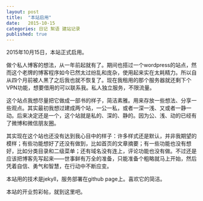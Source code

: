 ```yaml
---
layout: post
title:  "本站启用"
date:   2015-10-15
categories: 日记 絮语 建站记录
published: true
---
```

2015年10月15日，本站正式启用。

做个私人博客的想法，从一年前起就有了。期间也搭过一个wordpress的站点，然而这个老牌的博客程序如今已然太过纷乱和庞杂，使用起来实在太耗精力。所以自从四个月前被人黑了之后我也就不恢复了。现在我租用的那个服务器就还剩下个VPN功能，想要借用的可以联系我。私人独立服务，不限流量。

这个站点我想尽量把它做成一部书的样子，简洁素雅。用来存放一些想法、分享一些观点。其实最初我想过建成两个站，一公一私，或者一深一浅、又或者一静一动。后来决定还是一个，这个站就是私的、深的、静的。因为公、浅、动的已经有了微博和微信朋友圈。

其实现在这个站也还没有达到我心目中的样子：许多样式还是默认，并非我期望的模样；有些功能想好了还没有做到，比如首页的文章摘要；有一些功能也没有想好，比如分类目录和二级菜单；还有域名没有连上，评论功能也没有做。不过还是应该把博客先写起来——世事鲜有万全的准备，只能准备个粗略就马上开始，然后凭着自信、勇气和智慧，在行动中不断应变。

本站用的技术是jekyll，服务部署在github page上。喜欢它的简洁。

本站的开业剪彩帖，就到这里吧。